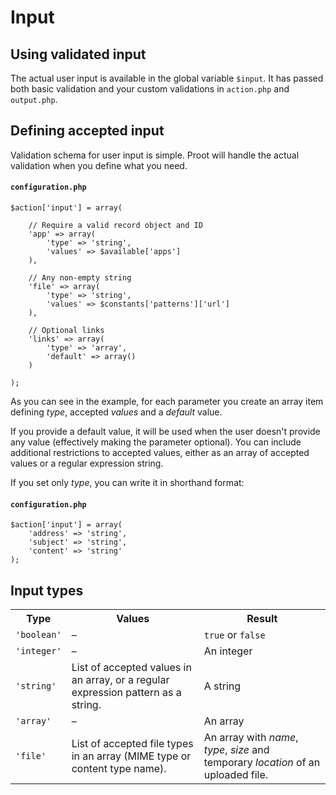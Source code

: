 
# Input



## Using validated input

The actual user input is available in the global variable `$input`. It has passed both basic validation and your custom validations in `action.php` and `output.php`.



## Defining accepted input

Validation schema for user input is simple. Proot will handle the actual validation when you define what you need.

#### `configuration.php`
	$action['input'] = array(

		// Require a valid record object and ID
		'app' => array(
			'type' => 'string',
			'values' => $available['apps']
		),

		// Any non-empty string
		'file' => array(
			'type' => 'string',
			'values' => $constants['patterns']['url']
		),

		// Optional links
		'links' => array(
			'type' => 'array',
			'default' => array()
		)

	);

As you can see in the example, for each parameter you create an array item defining *type*, accepted *values* and a *default* value.

If you provide a default value, it will be used when the user doesn't provide any value (effectively making the parameter optional). You can include additional restrictions to accepted values, either as an array of accepted values or a regular expression string.

If you set only *type*, you can write it in shorthand format:

#### `configuration.php`
	$action['input'] = array(
		'address' => 'string',
		'subject' => 'string',
		'content' => 'string'
	);



## Input types

<table>
	<tr>
		<th class="fifth">Type</th>
		<th>Values</th>
		<th>Result</th>
	</tr>
	<tr>
		<td class="fifth"><code>'boolean'</code></td>
		<td>&ndash;</td>
		<td><code>true</code> or <code>false</code></td>
	</tr>
	<tr>
		<td class="fifth"><code>'integer'</code></td>
		<td>&ndash;</td>
		<td>An integer</td>
	</tr>
	<tr>
		<td class="fifth"><code>'string'</code></td>
		<td>List of accepted values in an array, or a regular expression pattern as a string.</td>
		<td>A string</td>
	</tr>
	<tr>
		<td class="fifth"><code>'array'</code></td>
		<td>&ndash;</td>
		<td>An array</td>
	</tr>
	<tr>
		<td class="fifth"><code>'file'</code></td>
		<td>List of accepted file types in an array (MIME type or content type name).</td>
		<td>An array with <em>name</em>, <em>type</em>, <em>size</em> and temporary <em>location</em> of an uploaded file.</td>
	</tr>
</table>
